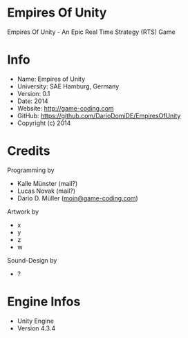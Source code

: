 Empires Of Unity
==============

Empires Of Unity - An Epic Real Time Strategy (RTS) Game

Info
======

* Name: Empires of Unity
* University:	SAE Hamburg, Germany
* Version: 		0.1
* Date: 	    2014
* Website: 	http://game-coding.com
* GitHub: 	https://github.com/DarioDomiDE/EmpiresOfUnity
* Copyright (c) 2014

Credits
======

Programming by
  * Kalle Münster (mail?)
  * Lucas Novak (mail?)
  * Dario D. Müller (moin@game-coding.com)

Artwork by
  * x
  * y
  * z
  * w

Sound-Design by
  * ?

Engine Infos
===

  * Unity Engine
  * Version 4.3.4
